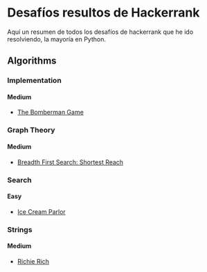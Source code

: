 # Desafíos resultos de Hackerrank
Aquí un resumen de todos los desafíos de hackerrank que he ido resolviendo, la mayoría en Python.


## Algorithms

### Implementation
#### Medium
+ [The Bomberman Game](https://www.hackerrank.com/challenges/bomber-man/problem)


### Graph Theory
#### Medium
+ [Breadth First Search: Shortest Reach](https://www.hackerrank.com/challenges/bfsshortreach/problem)


### Search
#### Easy
+ [Ice Cream Parlor](https://www.hackerrank.com/challenges/icecream-parlor/problem)

### Strings
#### Medium

+ [Richie Rich](https://www.hackerrank.com/challenges/richie-rich/problem)
